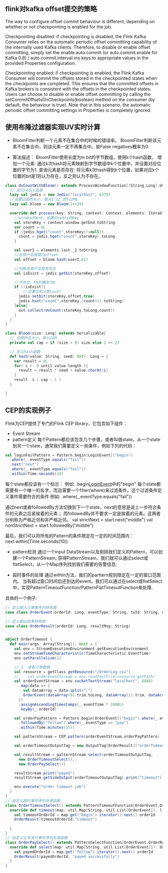 

## flink对kafka offset提交的策略
The way to configure offset commit behaviour is different, depending on whether or not checkpointing is enabled for the job.

Checkpointing disabled: 
if checkpointing is disabled, the Flink Kafka Consumer relies on the automatic periodic offset committing capability of the internally used Kafka clients. Therefore, to disable or enable offset committing, simply set the enable.auto.commit (or auto.commit.enable for Kafka 0.8) / auto.commit.interval.ms keys to appropriate values in the provided Properties configuration.

Checkpointing enabled: 
if checkpointing is enabled, the Flink Kafka Consumer will commit the offsets stored in the checkpointed states when the checkpoints are completed. This ensures that the committed offsets in Kafka brokers is consistent with the offsets in the checkpointed states. Users can choose to disable or enable offset committing by calling the setCommitOffsetsOnCheckpoints(boolean) method on the consumer (by default, the behaviour is true). Note that in this scenario, the automatic periodic offset committing settings in Properties is completely ignored.

## 使用布隆过滤器实现UV实时计算
- BloomFilter判断一个元素不在集合中的时候的错误率。 BloomFilter判断该元素不在集合中，则该元素一定不再集合中。故False negatives概率为0.

- 算法描述： BloomFilter使用长度为m bit的字节数组，使用k个hash函数，
增加一个元素: 通过k次hash将元素映射到字节数组中k个位置中，并设置对应位置的字节为1.
查询元素是否存在: 将元素k次hash得到k个位置，如果对应k个位置的bit是1则认为存在，反之则认为不存在。

```scala
class UvCountWithBloom() extends ProcessWindowFunction[(String,Long),UvCount,String,TimeWindow]{
  // 定义redis连接
  lazy val jedis = new Jedis("localhost", 6379)
  //设置位图的大小，最大2^32 即512MB
  lazy val bloom = new Bloom(1<<29)

  override def process(key: String, context: Context, elements: Iterable[(String, Long)], out: Collector[UvCount]): Unit = {
    //window的end，设置位redis的key
    val storeKey = context.window.getEnd.toString
    var count = 0L
    if (jedis.hget("count",storeKey)!=null){
      count = jedis.hget("count",storeKey).toLong
    }

    val userI = elements.last._2.toString
    //将用户名换算为offset
    val offset = bloom.hash(userI,61)

    //判断该用户位是否存在
    val isExist = jedis.getbit(storeKey,offset)

    //不存在，FN的概率为0
    if (!isExist){
        //设置位和计数count
      jedis.setbit(storeKey,offset,true)
      jedis.hset("count",storeKey,(count+1).toString)
    }else{
      out.collect(UvCount(storeKey.toLong,count))
    }
  }
}

class Bloom(size: Long) extends Serializable{
  // 位图的总大小，默认16M
  private val cap = if (size > 0) size else 1 << 27

  // 定义hash函数
  def hash(value: String, seed: Int): Long = {
    var result = 0L
    for( i <- 0 until value.length ){
      result = result * seed + value.charAt(i)
    }
    result  & ( cap - 1 )
  }

}
```

## CEP的实现例子
Flink为CEP提供了专门的Flink CEP library，它包含如下组件：

- Event Stream
- pattern定义
每个Pattern都应该包含几个步骤，或者叫做state。从一个state到另一个state，通常我们需要定义一些条件，例如下列的代码：
```scala
val loginFailPattern = Pattern.begin[LoginEvent]("begin")
  .where(_.eventType.equals("fail"))
  .next("next")
  .where(_.eventType.equals("fail"))
  .within(Time.seconds(10)
```
每个state都应该有一个标示：
例如: .begin[LoginEvent]("begin")中的"begin"
每个state都需要有一个唯一的名字，而且需要一个filter(where)来过滤条件，这个过滤条件定义事件需要符合的条件
例如: .where(_.eventType.equals("fail"))

通过next或者followedBy方法切换到下一个state，next的意思是说上一步符合条件的元素之后紧挨着的元素；
而followedBy并不要求一定是挨着的元素。这两者分别称为严格近邻和非严格近邻。
val strictNext = start.next("middle")
val nonStrictNext = start.followedBy("middle")

最后，我们可以将所有的Pattern的条件限定在一定的时间范围内：
next.within(Time.seconds(10))

- pattern检测
通过一个input DataStream以及刚刚我们定义的Pattern，可以创建一个PatternStream;
获得PatternStream，我们就可以通过select或flatSelect，从一个Map序列找到我们需要的告警信息;

- 超时事件的处理
通过within方法，我们的parttern规则限定在一定的窗口范围内。
当有超过窗口时间后还到达的event，我们可以通过在select或flatSelect中，实现PatternTimeoutFunction/PatternFlatTimeoutFunction来处理.

具体的一个例子:

```scala
// 定义输入订单事件的样例类
case class OrderEvent(orderId: Long, eventType: String, txId: String, eventTime: Long)

// 定义输出结果样例类
case class OrderResult(orderId: Long, resultMsg: String)


object OrderTimeout {
  def main(args: Array[String]): Unit = {
    val env = StreamExecutionEnvironment.getExecutionEnvironment
    env.setStreamTimeCharacteristic(TimeCharacteristic.EventTime)
    env.setParallelism(1)

    // 1. 读取订单数据
    val resource = getClass.getResource("/OrderLog.csv")
    //    val orderEventStream = env.readTextFile(resource.getPath)
    val orderEventStream = env.socketTextStream("localhost", 8888)
      .map(data => {
        val dataArray = data.split(",")
        OrderEvent(dataArray(0).trim.toLong, dataArray(1).trim, dataArray(2).trim, dataArray(3).trim.toLong)
      })
      .assignAscendingTimestamps(_.eventTime * 1000L)
      .keyBy(_.orderId)

    val orderPayPattern = Pattern.begin[OrderEvent]("begin").where(_.eventType == "create")
      .followedBy("follow").where(_.eventType == "pay")
      .within(Time.minutes(15))

    val patternStream = CEP.pattern(orderEventStream,orderPayPattern)

    val orderTimeoutOutputTag = new OutputTag[OrderResult]("orderTimeout")

    val resultStream = patternStream.select(orderTimeoutOutputTag,
      new OrderTimeoutSelect(),
      new OrderPaySelect())

    resultStream.print("payed")
    resultStream.getSideOutput(orderTimeoutOutputTag).print("timeout")

    env.execute("order timeout job")
  }
}
// 自定义超时事件序列处理函数
class OrderTimeoutSelect() extends PatternTimeoutFunction[OrderEvent,OrderResult]{
  override def timeout(map: util.Map[String, util.List[OrderEvent]], l: Long): OrderResult = {
    val timeoutOrderId = map.get("begin").iterator().next().orderId
    OrderResult(timeoutOrderId,"timeout")

  }
}
// 自定义正常支付事件序列处理函数
class OrderPaySelect() extends PatternSelectFunction[OrderEvent,OrderResult]{
  override def select(map: util.Map[String, util.List[OrderEvent]]): OrderResult = {
    val payedOrderId = map.get("follow").iterator().next().orderId
    OrderResult(payedOrderId, "payed successfully")
  }
}
```



